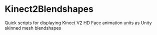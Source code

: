 # Kinect2Blendshapes
Quick scripts for displaying Kinect V2 HD Face animation units as Unity skinned mesh blendshapes
